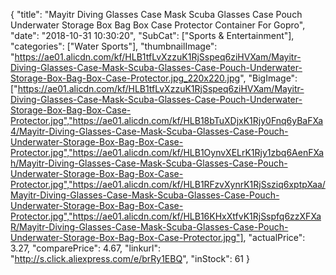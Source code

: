 {
	"title": "Mayitr Diving Glasses Case Mask Scuba Glasses Case Pouch Underwater Storage Box Bag Box Case Protector Container For Gopro",
	"date": "2018-10-31 10:30:20",
	"SubCat": ["Sports & Entertainment"],
	"categories": ["Water Sports"],
	"thumbnailImage": "https://ae01.alicdn.com/kf/HLB1tfLvXzzuK1RjSspeq6ziHVXam/Mayitr-Diving-Glasses-Case-Mask-Scuba-Glasses-Case-Pouch-Underwater-Storage-Box-Bag-Box-Case-Protector.jpg_220x220.jpg",
	"BigImage": ["https://ae01.alicdn.com/kf/HLB1tfLvXzzuK1RjSspeq6ziHVXam/Mayitr-Diving-Glasses-Case-Mask-Scuba-Glasses-Case-Pouch-Underwater-Storage-Box-Bag-Box-Case-Protector.jpg","https://ae01.alicdn.com/kf/HLB18bTuXDjxK1Rjy0Fnq6yBaFXa4/Mayitr-Diving-Glasses-Case-Mask-Scuba-Glasses-Case-Pouch-Underwater-Storage-Box-Bag-Box-Case-Protector.jpg","https://ae01.alicdn.com/kf/HLB1OynvXELrK1Rjy1zbq6AenFXah/Mayitr-Diving-Glasses-Case-Mask-Scuba-Glasses-Case-Pouch-Underwater-Storage-Box-Bag-Box-Case-Protector.jpg","https://ae01.alicdn.com/kf/HLB1RFzvXynrK1RjSsziq6xptpXaa/Mayitr-Diving-Glasses-Case-Mask-Scuba-Glasses-Case-Pouch-Underwater-Storage-Box-Bag-Box-Case-Protector.jpg","https://ae01.alicdn.com/kf/HLB16KHxXtfvK1RjSspfq6zzXFXaR/Mayitr-Diving-Glasses-Case-Mask-Scuba-Glasses-Case-Pouch-Underwater-Storage-Box-Bag-Box-Case-Protector.jpg"],
	"actualPrice": 3.27,
	"comparePrice": 4.67,
	"linkurl": "http://s.click.aliexpress.com/e/brRy1EBQ",
	"inStock": 61
}
